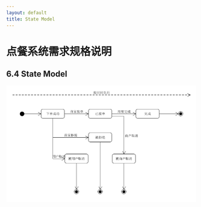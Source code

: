 ```yaml
---
layout: default
title: State Model
---
```


# 点餐系统需求规格说明

## 6.4 State Model

![](assets/%E8%AE%A2%E5%8D%95%E7%8A%B6%E6%80%81%E5%9B%BE.png)